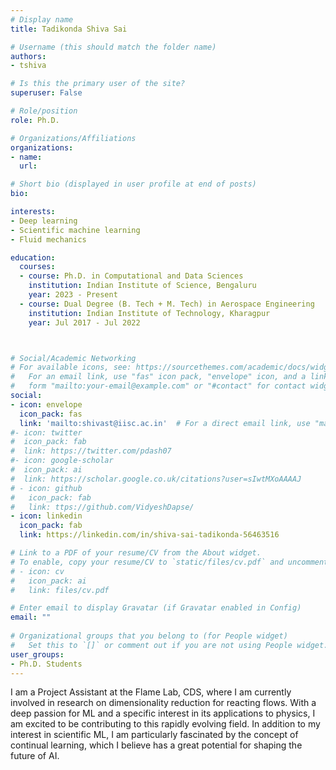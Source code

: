 ```yaml
---
# Display name
title: Tadikonda Shiva Sai

# Username (this should match the folder name)
authors:
- tshiva

# Is this the primary user of the site?
superuser: False

# Role/position
role: Ph.D.

# Organizations/Affiliations
organizations:
- name: 
  url: 

# Short bio (displayed in user profile at end of posts)
bio: 

interests:
- Deep learning   
- Scientific machine learning
- Fluid mechanics

education:
  courses:
  - course: Ph.D. in Computational and Data Sciences
    institution: Indian Institute of Science, Bengaluru
    year: 2023 - Present
  - course: Dual Degree (B. Tech + M. Tech) in Aerospace Engineering
    institution: Indian Institute of Technology, Kharagpur
    year: Jul 2017 - Jul 2022



# Social/Academic Networking
# For available icons, see: https://sourcethemes.com/academic/docs/widgets/#icons
#   For an email link, use "fas" icon pack, "envelope" icon, and a link in the
#   form "mailto:your-email@example.com" or "#contact" for contact widget.
social:
- icon: envelope
  icon_pack: fas
  link: 'mailto:shivast@iisc.ac.in'  # For a direct email link, use "mailto:test@example.org".
#- icon: twitter
#  icon_pack: fab
#  link: https://twitter.com/pdash07
#- icon: google-scholar
#  icon_pack: ai
#  link: https://scholar.google.co.uk/citations?user=sIwtMXoAAAAJ
# - icon: github
#   icon_pack: fab
#   link: ttps://github.com/VidyeshDapse/ 
- icon: linkedin
  icon_pack: fab
  link: https://linkedin.com/in/shiva-sai-tadikonda-56463516

# Link to a PDF of your resume/CV from the About widget.
# To enable, copy your resume/CV to `static/files/cv.pdf` and uncomment the lines below.  
# - icon: cv
#   icon_pack: ai
#   link: files/cv.pdf

# Enter email to display Gravatar (if Gravatar enabled in Config)
email: ""
  
# Organizational groups that you belong to (for People widget)
#   Set this to `[]` or comment out if you are not using People widget.  
user_groups:
- Ph.D. Students
---
```

I am a Project Assistant at the Flame Lab, CDS, where I am currently involved in research on dimensionality reduction for reacting flows. With a deep passion for ML and a specific interest in its applications to physics, I am excited to be contributing to this rapidly evolving field. In addition to my interest in scientific ML, I am particularly fascinated by the concept of continual learning, which I believe has a great potential for shaping the future of AI.   


